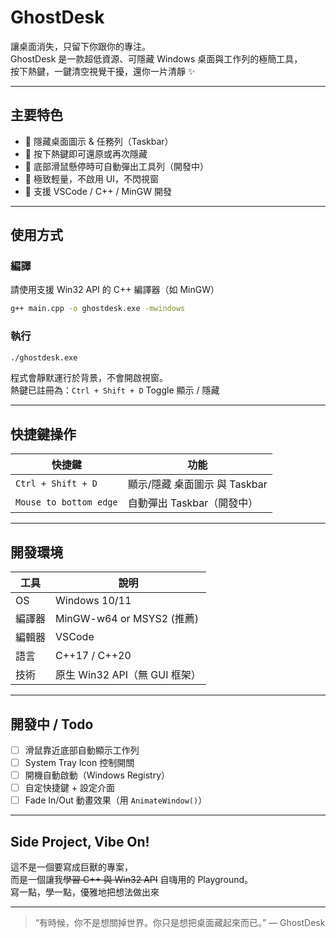 #  GhostDesk

讓桌面消失，只留下你跟你的專注。  
GhostDesk 是一款超低資源、可隱藏 Windows 桌面與工作列的極簡工具，  
按下熱鍵，一鍵清空視覺干擾，還你一片清靜 ✨

---

## 主要特色

- 🔹 隱藏桌面圖示 & 任務列（Taskbar）
- 🔹 按下熱鍵即可還原或再次隱藏
- 🔹 底部滑鼠懸停時可自動彈出工具列（開發中）
- 🔹 極致輕量，不啟用 UI，不閃視窗
- 🔹 支援 VSCode / C++ / MinGW 開發

---

## 使用方式

### 編譯

請使用支援 Win32 API 的 C++ 編譯器（如 MinGW）

```bash
g++ main.cpp -o ghostdesk.exe -mwindows
```

### 執行

```bash
./ghostdesk.exe
```

程式會靜默運行於背景，不會開啟視窗。  
熱鍵已註冊為：`Ctrl + Shift + D` Toggle 顯示 / 隱藏

---

## 快捷鍵操作

| 快捷鍵 | 功能 |
|--------|------|
| `Ctrl + Shift + D` | 顯示/隱藏 桌面圖示 與 Taskbar |
| `Mouse to bottom edge` | 自動彈出 Taskbar（開發中） |

---

## 開發環境

| 工具 | 說明 |
|------|------|
| OS | Windows 10/11 |
| 編譯器 | MinGW-w64 or MSYS2 (推薦) |
| 編輯器 | VSCode |
| 語言 | C++17 / C++20 |
| 技術 | 原生 Win32 API（無 GUI 框架） |

---

## 開發中 / Todo

- [ ] 滑鼠靠近底部自動顯示工作列
- [ ] System Tray Icon 控制開關
- [ ] 開機自動啟動（Windows Registry）
- [ ] 自定快捷鍵 + 設定介面
- [ ] Fade In/Out 動畫效果（用 `AnimateWindow()`）

---

## Side Project, Vibe On!

這不是一個要寫成巨獸的專案，  
而是一個讓我~~學習 C++ 與 Win32 API~~ 自嗨用的 Playground。  
寫一點，學一點，優雅地把想法做出來

---

> “有時候，你不是想關掉世界。你只是想把桌面藏起來而已。” — GhostDesk
